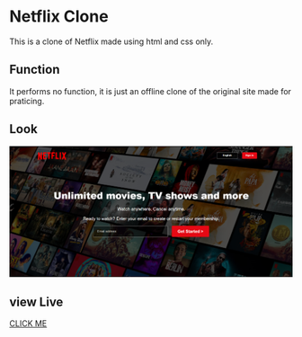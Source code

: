 # Netflix Clone
This is a clone of Netflix made using html and css only.

## Function
It performs no function, it is just an offline clone of the original site made for praticing.

## Look
<img src="./images/Demo.png">

## view Live
<a href="https://yaseen-naik.github.io/Netflix-Clone/">CLICK ME<a>
